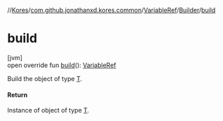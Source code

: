 //[Kores](../../../../index.md)/[com.github.jonathanxd.kores.common](../../index.md)/[VariableRef](../index.md)/[Builder](index.md)/[build](build.md)

# build

[jvm]\
open override fun [build](build.md)(): [VariableRef](../index.md)

Build the object of type [T](../../../com.github.jonathanxd.kores.builder/-builder/index.md).

#### Return

Instance of object of type [T](../../../com.github.jonathanxd.kores.builder/-builder/index.md).
